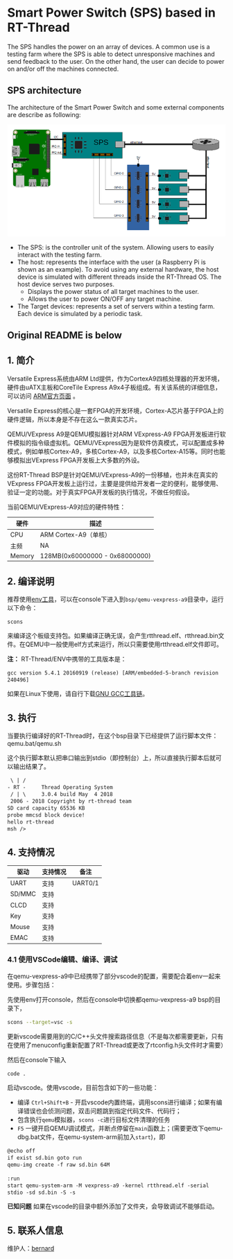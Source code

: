 # Smart Power Switch (SPS) based in RT-Thread

The SPS handles the power on an array of devices. A common use is a testing farm where the SPS is able
to detect unresponsive machines and send feedback to the user. On the other hand, the user can decide
to power on and/or off the machines connected.



## SPS architecture

The architecture of the Smart Power Switch and some external components are describe as following:

![SPS diagram](/images/sps_diagram.png)

- The SPS: is the controller unit of the system. Allowing users to easily interact with the testing farm.
- The host: represents the interface with the user (a Raspberry Pi is shown as an example). To avoid using any external hardware, the host device is simulated with different threads inside the RT-Thread OS. 
  The host device serves two purposes.
  - Displays the power status of all target machines to the user.
  - Allows the user to power ON/OFF any target machine.
- The Target devices: represents a set of servers within a testing farm. Each device is simulated by a periodic task.
 

##  Original README is below
## 1. 简介


Versatile Express系统由ARM Ltd提供，作为CortexA9四核处理器的开发环境，硬件由uATX主板和CoreTile Express A9x4子板组成。有关该系统的详细信息，可以访问 [ARM官方页面][1] 。

Versatile Express的核心是一套FPGA的开发环境，Cortex-A芯片基于FPGA上的硬件逻辑，所以本身是不存在这么一款真实芯片。

QEMU/VExpress A9是QEMU模拟器针对ARM VExpress-A9 FPGA开发板进行软件模拟的指令级虚拟机。QEMU/VExpress因为是软件仿真模式，可以配置成多种模式，例如单核Cortex-A9，多核Cortex-A9，以及多核Cortex-A15等。同时也能够模拟出VExpress FPGA开发板上大多数的外设。

这份RT-Thread BSP是针对QEMU/VExpress-A9的一份移植，也并未在真实的VExpress FPGA开发板上运行过，主要是提供给开发者一定的便利，能够使用、验证一定的功能。对于真实FPGA开发板的执行情况，不做任何假设。

当前QEMU/VExpress-A9对应的硬件特性：

| 硬件 | 描述 |
| -- | -- |
| CPU | ARM Cortex-A9（单核） |
| 主频 | NA |
| Memory | 128MB(0x60000000 - 0x68000000) |

## 2. 编译说明

推荐使用[env工具][2]，可以在console下进入到`bsp/qemu-vexpress-a9`目录中，运行以下命令：

    scons

来编译这个板级支持包。如果编译正确无误，会产生rtthread.elf、rtthread.bin文件。在QEMU中一般使用elf方式来运行，所以只需要使用rtthread.elf文件即可。

**注：** RT-Thread/ENV中携带的工具版本是：

    gcc version 5.4.1 20160919 (release) [ARM/embedded-5-branch revision 240496]

如果在Linux下使用，请自行下载[GNU GCC工具链][3]。

## 3. 执行

当要执行编译好的RT-Thread时，在这个bsp目录下已经提供了运行脚本文件：qemu.bat/qemu.sh

这个执行脚本默认把串口输出到stdio（即控制台）上，所以直接执行脚本后就可以输出结果了。

```text
 \ | /
- RT -     Thread Operating System
 / | \     3.0.4 build May  4 2018
 2006 - 2018 Copyright by rt-thread team
SD card capacity 65536 KB
probe mmcsd block device!
hello rt-thread
msh />
```

## 4. 支持情况

| 驱动 | 支持情况  |  备注  |
| ------ | ----  | :------:  |
| UART | 支持 | UART0/1 |
| SD/MMC | 支持 |  |
| CLCD | 支持 |  |
| Key | 支持 |  |
| Mouse | 支持 |  |
| EMAC | 支持 |  |

### 4.1 使用VSCode编辑、编译、调试

在qemu-vexpress-a9中已经携带了部分vscode的配置，需要配合着env一起来使用。步骤包括：

先使用env打开console，然后在console中切换都qemu-vexpress-a9 bsp的目录下，

```bash
scons --target=vsc -s
```

更新vscode需要用到的C/C++头文件搜索路径信息（不是每次都需要更新，只有在使用了menuconfig重新配置了RT-Thread或更改了rtconfig.h头文件时才需要）

然后在console下输入

```bash
code .
```

启动vscode。使用vscode，目前包含如下的一些功能：

* 编译 `Ctrl+Shift+B` - 开启vscode内置终端，调用scons进行编译；如果有编译错误也会侦测问题，双击问题跳到指定代码文件、代码行；
* 包含执行`qemu`模拟器，`scons -c`进行目标文件清理的任务
* `F5` 一键开启QEMU调试模式，并断点停留在`main`函数上；(需要更改下qemu-dbg.bat文件，在qemu-system-arm前加入`start`)，即

```batch
@echo off
if exist sd.bin goto run
qemu-img create -f raw sd.bin 64M

:run
start qemu-system-arm -M vexpress-a9 -kernel rtthread.elf -serial stdio -sd sd.bin -S -s
```

**已知问题** 如果在vscode的目录中额外添加了文件夹，会导致调试不能够启动。

## 5. 联系人信息

维护人：[bernard][4]

  [1]: http://infocenter.arm.com/help/index.jsp?topic=/com.arm.doc.subset.boards.express/index.html
  [2]: https://www.rt-thread.org/page/download.html
  [3]: https://launchpad.net/gcc-arm-embedded/5.0/5-2016-q3-update/+download/gcc-arm-none-eabi-5_4-2016q3-20160926-linux.tar.bz2
  [4]: https://github.com/BernardXiong
